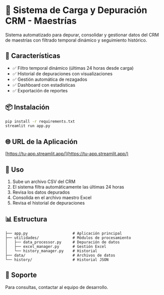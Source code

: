 # 🏢 Sistema de Carga y Depuración CRM - Maestrías

Sistema automatizado para depurar, consolidar y gestionar datos del CRM de maestrías con filtrado temporal dinámico y seguimiento histórico.

## 🚀 Características

- ✅ Filtro temporal dinámico (últimas 24 horas desde carga)
- ✅ Historial de depuraciones con visualizaciones
- ✅ Gestión automática de rezagados
- ✅ Dashboard con estadísticas
- ✅ Exportación de reportes

## 📦 Instalación
```bash
pip install -r requirements.txt
streamlit run app.py
```

## 🌐 URL de la Aplicación

[https://tu-app.streamlit.app/](https://tu-app.streamlit.app/)

## 📖 Uso

1. Sube un archivo CSV del CRM
2. El sistema filtra automáticamente las últimas 24 horas
3. Revisa los datos depurados
4. Consolida en el archivo maestro Excel
5. Revisa el historial de depuraciones

## 📊 Estructura
```
├── app.py                    # Aplicación principal
├── utilidades/               # Módulos de procesamiento
│   ├── data_processor.py     # Depuración de datos
│   ├── excel_manager.py      # Gestión Excel
│   └── history_manager.py    # Historial
├── data/                     # Archivos de datos
└── history/                  # Historial JSON
```

## 👥 Soporte

Para consultas, contactar al equipo de desarrollo.
